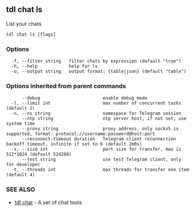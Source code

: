 ## tdl chat ls

List your chats

```
tdl chat ls [flags]
```

### Options

```
  -f, --filter string   filter chats by expression (default "true")
  -h, --help            help for ls
  -o, --output string   output format: {table|json} (default "table")
```

### Options inherited from parent commands

```
      --debug                        enable debug mode
  -l, --limit int                    max number of concurrent tasks (default 2)
  -n, --ns string                    namespace for Telegram session
      --ntp string                   ntp server host, if not set, use system time
      --proxy string                 proxy address, only socks5 is supported, format: protocol://username:password@host:port
      --reconnect-timeout duration   Telegram client reconnection backoff timeout, infinite if set to 0 (default 2m0s)
  -s, --size int                     part size for transfer, max is 512*1024 (default 524288)
      --test string                  use test Telegram client, only for developer
  -t, --threads int                  max threads for transfer one item (default 4)
```

### SEE ALSO

* [tdl chat](tdl_chat.md)	 - A set of chat tools

